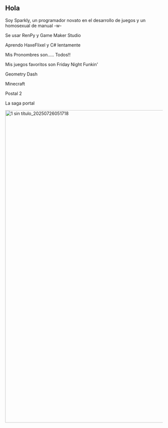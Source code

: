## Hola

Soy Sparkly, un programador novato en el desarrollo de juegos y un homosexual de manual -w-

Se usar RenPy y Game Maker Studio

Aprendo HaxeFlixel y C# lentamente

Mis Pronombres son..... Todos!!

Mis juegos favoritos son Friday Night Funkin' 

Geometry Dash

Minecraft

Postal 2

La saga portal

<img width="1000" height="1000" alt="1 sin título_20250726051718" src="https://github.com/user-attachments/assets/9daa6db5-b436-40ac-a322-9c4a9a75cb85" />

<!--
**SparklyTheSparkle/SparklyTheSparkle** is a ✨ _special_ ✨ repository because its `README.md` (this file) appears on your GitHub profile.

Here are some ideas to get you started:

- 🔭 I’m currently working on ...
- 🌱 I’m currently learning ...
- 👯 I’m looking to collaborate on ...
- 🤔 I’m looking for help with ...
- 💬 Ask me about ...
- 📫 How to reach me: ...
- 😄 Pronouns: ...
- ⚡ Fun fact: ...
-->
